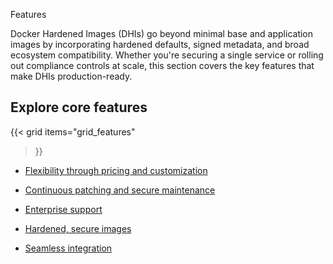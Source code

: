 Features


Docker Hardened Images (DHIs) go beyond minimal base and application images by
incorporating hardened defaults, signed metadata, and broad ecosystem
compatibility. Whether you're securing a single service or rolling out
compliance controls at scale, this section covers the key features that make
DHIs production-ready.

## Explore core features

{{< grid
  items="grid_features"
>}}


- [Flexibility through pricing and customization](https://docs.docker.com/dhi/features/flexible/)

- [Continuous patching and secure maintenance](https://docs.docker.com/dhi/features/patching/)

- [Enterprise support](https://docs.docker.com/dhi/features/support/)

- [Hardened, secure images](https://docs.docker.com/dhi/features/secure/)

- [Seamless integration](https://docs.docker.com/dhi/features/integration/)
